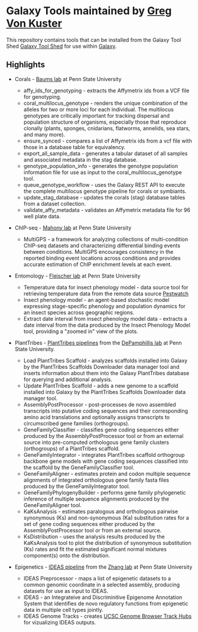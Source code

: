 Galaxy Tools maintained by [Greg Von Kuster](https://github.com/gregvonkuster)
==========================================

This repository contains tools that can be installed from the Galaxy Tool Shed [Galaxy Tool Shed](https://toolshed.g2.bx.psu.edu/) for use within [Galaxy](https://galaxyproject.org).

Highlights
----------

 * Corals - [Baums lab](http://baumslab.org/)  at Penn State University

   * affy_ids_for_genotyping - extracts the Affymetrix ids from a VCF file for genotyping.
   * coral_multilocus_genotype - renders the unique combination of the alleles for two or more loci for each individual.  The multilocus genotypes are critically important for tracking dispersal and population structure of organisms, especially those that reproduce clonally (plants, sponges, cnidarians, flatworms, annelids, sea stars, and many more).
   * ensure_synced - compares a list of Affymetrix ids from a vcf file with those in a database table for equivalency.
   * export_all_sample_data - generates a tabular dataset of all samples and associated metadata in the stag database.
   * genotype_population_info - generates the genotype population information file for use as input to the coral_multilocus_genotype tool.
   * queue_genotype_workflow - uses the Galaxy REST API to execute the complete multilocus genotype pipeline for corals or symbiants.
   * update_stag_database - updates the corals (stag) database tables from a dataset collection.
   * validate_affy_metadata - validates an Affymetrix metadata file for 96 well plate data.

 * ChIP-seq - [Mahony lab](http://mahonylab.org)  at Penn State University

   * MultiGPS - a framework for analyzing collections of multi-condition ChIP-seq datasets and characterizing differential binding events between conditions.  MultiGPS encourages consistency in the reported binding event locations across conditions and provides accurate estimation of ChIP enrichment levels at each event.

 * Entomology - [Fleischer lab](https://ento.psu.edu/directory/sjf4)  at Penn State University

   * Temperature data for insect phenology model - data source tool for retrieving temperature data from the remote data source [Pestwatch](http://www.pestwatch.psu.edu/)
   * Insect phenology model - an agent-based stochastic model expressing stage-specific phenology and population dynamics for an insect species across geographic regions.
   * Extract date interval from insect phenology model data - extracts a date interval from the data produced by the Insect Phenology Model tool, providing a "zoomed in" view of the plots.

 * PlantTribes - [PlantTribes pipelines](https://github.com/dePamphilis/PlantTribes/tree/master/pipelines) from the [DePamphillis lab](http://cwd.huck.psu.edu/) at Penn State University.

   * Load PlantTribes Scaffold - analyzes scaffolds installed into Galaxy by the PlantTribes Scaffolds Downloader data manager tool and inserts information about them into the Galaxy PlantTribes database for querying and additional analysis.
   * Update PlantTribes Scaffold - adds a new genome to a scaffold installed into Galaxy by the PlantTribes Scaffolds Downloader data manager tool.
   * AssemblyPostProcessor - post-processes de novo assembled transcripts into putative coding sequences and their corresponding amino acid translations and optionally assigns transcripts to circumscribed gene families (orthogroups).
   * GeneFamilyClassifier - classifies gene coding sequences either produced by the AssemblyPostProcessor tool or from an external source into pre-computed orthologous gene family clusters (orthogroups) of a PlantTribes scaffold.
   * GeneFamilyIntegrator - integrates PlantTribes scaffold orthogroup backbone gene models with gene coding sequences classified into the scaffold by the GeneFamilyClassifier tool.
   * GeneFamilyAligner -  estimates protein and codon multiple sequence alignments of integrated orthologous gene family fasta files produced by the GeneFamilyIntegrator tool.
   * GeneFamilyPhylogenyBuilder - performs gene family phylogenetic inference of multiple sequence alignments produced by the GeneFamilyAligner tool.
   * KaKsAnalysis - estimates paralogous and orthologous pairwise synonymous (Ks) and non-synonymous (Ka) substitution rates for a set of gene coding sequences either produced by the AssemblyPostProcessor tool or from an external source.
   * KsDistribution - uses the analysis results produced by the KaKsAnalysis tool to plot the distribution of synonymous substitution (Ks) rates and fit the estimated significant normal mixtures component(s) onto the distribution.

 * Epigenetics - [IDEAS pipeline](http://personal.psu.edu/yzz2/IDEAS/) from the [Zhang lab](https://yulili2000.wixsite.com/website)  at Penn State University

   * IDEAS Preprocessor - maps a list of epigenetic datasets to a common genomic coordinate in a selected assembly, producing datasets for use as input to IDEAS.
   * IDEAS - an Integrateive and Discriminitive Epigenome Annotation System that identifies de novo regulatory functions from epigenetic data in multiple cell types jointly.
   * IDEAS Genome Tracks - creates [UCSC Genome Browser Track Hubs](https://genome.ucsc.edu/goldenpath/help/hgTrackHubHelp.html) for vizualizing IDEAS outputs.

